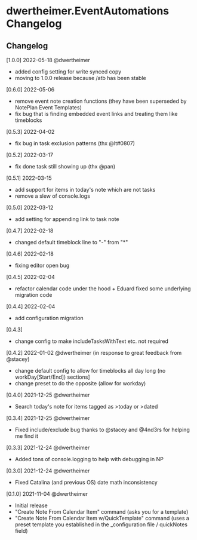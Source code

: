 # dwertheimer.EventAutomations Changelog

## Changelog

[1.0.0] 2022-05-18 @dwertheimer
- added config setting for write synced copy
- moving to 1.0.0 release because /atb has been stable

[0.6.0] 2022-05-06
- remove event note creation functions (they have been superseded by NotePlan Event Templates)
- fix bug that is finding embedded event links and treating them like timeblocks

[0.5.3] 2022-04-02
- fix bug in task exclusion patterns (thx @lt#0807)

[0.5.2] 2022-03-17
- fix done task still showing up (thx @pan)

[0.5.1] 2022-03-15
- add support for items in today's note which are not tasks
- remove a slew of console.logs

[0.5.0] 2022-03-12
- add setting for appending link to task note

[0.4.7] 2022-02-18
- changed default timeblock line to "-" from "*"

[0.4.6] 2022-02-18
- fixing editor open bug

[0.4.5] 2022-02-04
- refactor calendar code under the hood + Eduard fixed some underlying migration code

[0.4.4] 2022-02-04
- add configuration migration

[0.4.3] 
- change config to make includeTasksWithText etc. not required

[0.4.2] 2022-01-02 @dwertheimer (in response to great feedback from @stacey)
- change default config to allow for timeblocks all day long (no workDay[Start/End]) sections]
- change preset to do the opposite (allow for workday)

[0.4.0] 2021-12-25 @dwertheimer
- Search today's note for items tagged as >today or >dated

[0.3.4] 2021-12-25 @dwertheimer
- Fixed include/exclude bug thanks to @stacey and @4nd3rs for helping me find it

[0.3.3] 2021-12-24 @dwertheimer
- Added tons of console.logging to help with debugging in NP

[0.3.0] 2021-12-24 @dwertheimer
- Fixed Catalina (and previous OS) date math inconsistency

[0.1.0] 2021-11-04 @dwertheimer
- Initial release
- "Create Note From Calendar Item" command (asks you for a template)
- "Create Note From Calendar Item w/QuickTemplate" command (uses a preset template you established in the _configuration file / quickNotes field)